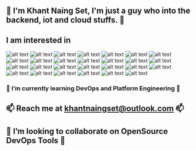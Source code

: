 <!---
khantnaingset-kns/khantnaingset-kns is a ✨ special ✨ repository because its `README.md` (this file) appears on your GitHub profile.
You can click the Preview link to take a look at your changes.
--->
## 👋 I'm Khant Naing Set, I'm just a guy who into the backend, iot and cloud stuffs. 👋 ##

## I am interested in ##
![alt text](https://img.shields.io/badge/Amazon_AWS-FF9900?style=for-the-badge&logo=amazonaws&logoColor=white) ![alt text](https://img.shields.io/badge/Google_Cloud-4285F4?style=for-the-badge&logo=google-cloud&logoColor=white) ![alt text](https://img.shields.io/badge/Terraform-7B42BC?style=for-the-badge&logo=terraform&logoColor=white)  ![alt text](https://img.shields.io/badge/Yarn-2C8EBB?style=for-the-badge&logo=yarn&logoColor=white) ![alt text](https://img.shields.io/badge/Go-00ADD8?style=for-the-badge&logo=go&logoColor=white) ![alt text](https://img.shields.io/badge/TypeScript-007ACC?style=for-the-badge&logo=typescript&logoColor=white) ![alt text](https://img.shields.io/badge/eslint-3A33D1?style=for-the-badge&logo=eslint&logoColor=white) ![alt text](https://img.shields.io/badge/prettier-1A2C34?style=for-the-badge&logo=prettier&logoColor=F7BA3E) ![alt text](https://img.shields.io/badge/Notion-000000?style=for-the-badge&logo=notion&logoColor=white) ![alt text](https://img.shields.io/badge/Python-FFD43B?style=for-the-badge&logo=python&logoColor=blue) ![alt text](https://img.shields.io/badge/JavaScript-323330?style=for-the-badge&logo=javascript&logoColor=F7DF1E) ![alt text](https://img.shields.io/badge/Dart-0175C2?style=for-the-badge&logo=dart&logoColor=white) ![alt text](https://img.shields.io/badge/kubernetes-326ce5.svg?&style=for-the-badge&logo=kubernetes&logoColor=white) ![alt text](https://img.shields.io/badge/Docker-2CA5E0?style=for-the-badge&logo=docker&logoColor=white) ![alt text](https://img.shields.io/badge/Deno-white?style=for-the-badge&logo=deno&logoColor=464647) ![alt text](https://img.shields.io/badge/Ansible-000000?style=for-the-badge&logo=ansible&logoColor=white) ![alt text](https://img.shields.io/badge/Pulumi-8A3391?style=for-the-badge&logo=pulumi&logoColor=white) ![alt text](https://img.shields.io/badge/Github%20Actions-282a2e?style=for-the-badge&logo=githubactions&logoColor=367cfe) ![alt text](https://img.shields.io/badge/GitLab-330F63?style=for-the-badge&logo=gitlab&logoColor=white) ![alt text](https://img.shields.io/badge/Raspberry%20Pi-A22846?style=for-the-badge&logo=Raspberry%20Pi&logoColor=white) ![alt text](https://img.shields.io/badge/Linux-FCC624?style=for-the-badge&logo=linux&logoColor=black) ![alt text](https://img.shields.io/badge/Riot_Games-D32936?style=for-the-badge&logo=riot-games&logoColor=white) ![alt text](https://img.shields.io/badge/Istio-466BB0?style=for-the-badge&logo=Istio&logoColor=white) ![alt text](https://img.shields.io/badge/Helm-0F1689?style=for-the-badge&logo=Helm&labelColor=0F1689) ![alt text](https://img.shields.io/badge/.NET-512BD4?style=for-the-badge&logo=dotnet&logoColor=white) ![alt text](https://img.shields.io/badge/Elastic_Search-005571?style=for-the-badge&logo=elasticsearch&logoColor=white) ![alt text](https://img.shields.io/badge/Azure_DevOps-0078D7?style=for-the-badge&logo=azure-devops&logoColor=white)

### 🌱 I’m currently learning DevOps and Platform Engineering 🌱 ###

## 📫 Reach me at khantnaingset@outlook.com 📫 ##

## 💞️ I’m looking to collaborate on OpenSource DevOps Tools 💞️ ##

